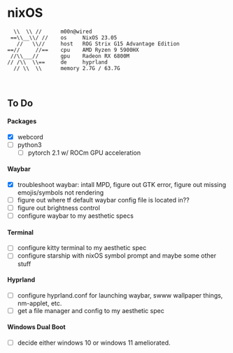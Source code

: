 # nixOS

```
  \\  \\ //      m00n@wired
 ==\\__\\/ //    os     NixOS 23.05
   //   \\//     host   ROG Strix G15 Advantage Edition
==//     //==    cpu    AMD Ryzen 9 5900HX
 //\\___//       gpu    Radeon RX 6800M
// /\\  \\==     de     hyprland
  // \\  \\      memory 2.7G / 63.7G
```

<br>

## To Do

#### Packages
- [X] webcord
- [ ] python3
  - [ ] pytorch 2.1 w/ ROCm GPU acceleration

#### Waybar
- [X] troubleshoot waybar: intall MPD, figure out GTK error, figure out missing emojis/symbols not rendering
- [ ] figure out where tf default waybar config file is located in??
- [ ] figure out brightness control
- [ ] configure waybar to my aesthetic specs

#### Terminal
- [ ] configure kitty terminal to my aesthetic spec
- [ ] configure starship with nixOS symbol prompt and maybe some other stuff

#### Hyprland
- [ ] configure hyprland.conf for launching waybar, swww wallpaper things, nm-applet, etc.
- [ ] get a file manager and config to my aesthetic spec

#### Windows Dual Boot
- [ ] decide either windows 10 or windows 11 ameliorated.

